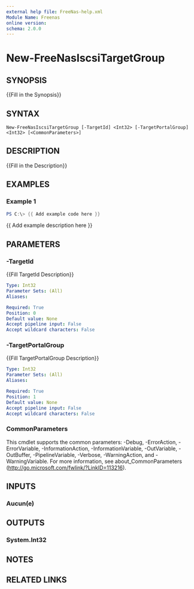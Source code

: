 ```yaml
---
external help file: FreeNas-help.xml
Module Name: Freenas
online version:
schema: 2.0.0
---
```


# New-FreeNasIscsiTargetGroup

## SYNOPSIS
{{Fill in the Synopsis}}

## SYNTAX

```
New-FreeNasIscsiTargetGroup [-TargetId] <Int32> [-TargetPortalGroup] <Int32> [<CommonParameters>]
```

## DESCRIPTION
{{Fill in the Description}}

## EXAMPLES

### Example 1
```powershell
PS C:\> {{ Add example code here }}
```

{{ Add example description here }}

## PARAMETERS

### -TargetId
{{Fill TargetId Description}}

```yaml
Type: Int32
Parameter Sets: (All)
Aliases:

Required: True
Position: 0
Default value: None
Accept pipeline input: False
Accept wildcard characters: False
```

### -TargetPortalGroup
{{Fill TargetPortalGroup Description}}

```yaml
Type: Int32
Parameter Sets: (All)
Aliases:

Required: True
Position: 1
Default value: None
Accept pipeline input: False
Accept wildcard characters: False
```

### CommonParameters
This cmdlet supports the common parameters: -Debug, -ErrorAction, -ErrorVariable, -InformationAction, -InformationVariable, -OutVariable, -OutBuffer, -PipelineVariable, -Verbose, -WarningAction, and -WarningVariable.
For more information, see about_CommonParameters (http://go.microsoft.com/fwlink/?LinkID=113216).

## INPUTS

### Aucun(e)


## OUTPUTS

### System.Int32


## NOTES

## RELATED LINKS
